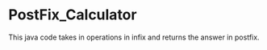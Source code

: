 # PostFix_Calculator

This java code takes in operations in infix and returns the answer in postfix.
